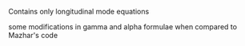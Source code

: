 Contains only longitudinal mode equations 

some modifications in gamma and alpha formulae when compared to Mazhar's code 
